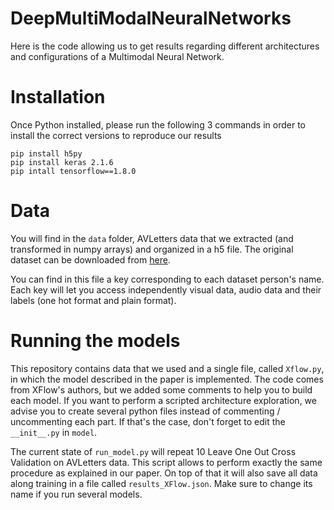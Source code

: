 # DeepMultiModalNeuralNetworks

Here is the code allowing us to get results regarding different architectures and configurations of a Multimodal Neural Network.

# Installation
Once Python installed, please run the following 3 commands in order to install the correct versions to reproduce our results
```
pip install h5py
pip install keras 2.1.6
pip intall tensorflow==1.8.0
```

# Data
You will find in the `data` folder, AVLetters data that we extracted (and transformed in numpy arrays) and organized in a h5 file. The original dataset can be downloaded from [here](http://www.ee.surrey.ac.uk/Projects/LILiR/datasets/avletters1/index.html).

You can find in this file a key corresponding to each dataset person's name. Each key will let you access independently visual data, audio data and their labels (one hot format and plain format).

# Running the models
This repository contains data that we used and a single file, called `Xflow.py`, in which the model described in the paper is implemented. The code comes from XFlow's authors, but we added some comments to help you to build each model. If you want to perform a scripted architecture exploration, we advise you to create several python files instead of commenting / uncommenting each part. If that's the case, don't forget to edit the `__init__.py` in `model`.

The current state of `run_model.py` will repeat 10 Leave One Out Cross Validation on AVLetters data. This script allows to perform exactly the same procedure as explained in our paper. On top of that it will also save all data along training in a file called `results_XFlow.json`. Make sure to change its name if you run several models.
